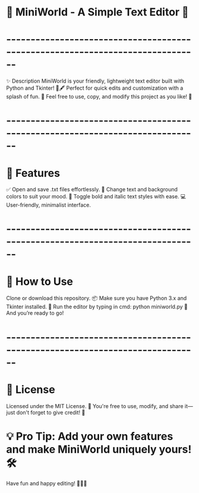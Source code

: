 # 🌟 MiniWorld - A Simple Text Editor 🌟
# ------------------------------------------------------------------------------
✨ Description
MiniWorld is your friendly, lightweight text editor built with Python and Tkinter! 🐍🖋️
Perfect for quick edits and customization with a splash of fun. 🌈
Feel free to use, copy, and modify this project as you like! 🎉
# ------------------------------------------------------------------------------
# 🎨 Features
✅ Open and save .txt files effortlessly.
🎨 Change text and background colors to suit your mood.
🔡 Toggle bold and italic text styles with ease.
💻 User-friendly, minimalist interface.
# ------------------------------------------------------------------------------
 # 🚀 How to Use
Clone or download this repository. 📦
Make sure you have Python 3.x and Tkinter installed. 🐍
Run the editor by typing in cmd: python miniworld.py
🚀 And you’re ready to go!
# ------------------------------------------------------------------------------
# 📜 License
Licensed under the MIT License. 📝
You're free to use, modify, and share it—just don't forget to give credit! 🤗

# 💡 Pro Tip: Add your own features and make MiniWorld uniquely yours! 🛠️
Have fun and happy editing! 📝✨🎉
